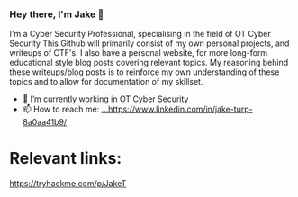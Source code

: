 ### Hey there, I'm Jake 👋
I'm a Cyber Security Professional, specialising in the field of OT Cyber Security
This Github will primarily consist of my own personal projects, and writeups of CTF's. I also have a personal website, for more long-form educational style blog posts covering relevant topics. My reasoning behind these writeups/blog posts is to reinforce my own understanding of these topics and to allow for documentation of my skillset.

- 🔭 I’m currently working in OT Cyber Security
- 📫 How to reach me: [...](https://www.linkedin.com/in/jake-turp-8a0aa41b9/)https://www.linkedin.com/in/jake-turp-8a0aa41b9/


# Relevant links:
https://tryhackme.com/p/JakeT
